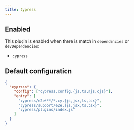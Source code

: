 ```yaml
---
title: Cypress
---
```


## Enabled

This plugin is enabled when there is match in `dependencies` or
`devDependencies`:

- `cypress`

## Default configuration

```json
{
  "cypress": {
    "config": ["cypress.config.{js,ts,mjs,cjs}"],
    "entry": [
      "cypress/e2e/**/*.cy.{js,jsx,ts,tsx}",
      "cypress/support/e2e.{js,jsx,ts,tsx}",
      "cypress/plugins/index.js"
    ]
  }
}
```
